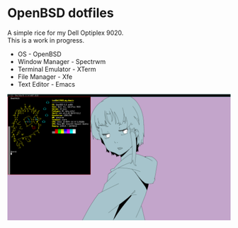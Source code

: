 # OpenBSD dotfiles

A simple rice for my Dell Optiplex 9020.  
This is a work in progress.  
* OS - OpenBSD
* Window Manager - Spectrwm
* Terminal Emulator - XTerm
* File Manager - Xfe
* Text Editor - Emacs

![scrot](scrot.png)
